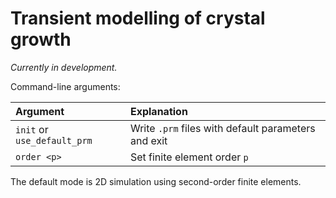 # Transient modelling of crystal growth

*Currently in development.*

Command-line arguments:

| Argument | Explanation |
|:---------|:------------|
| ```init``` or  ```use_default_prm``` | Write ```.prm``` files with default parameters and exit |
| ```order <p>``` | Set finite element order ```p``` |

The default mode is 2D simulation using second-order finite elements.
